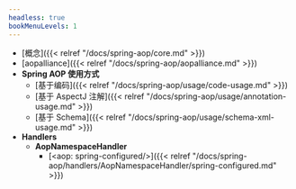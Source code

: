 ```yaml
---
headless: true
bookMenuLevels: 1
---
```



- [概念]({{< relref "/docs/spring-aop/core.md" >}})
- [aopalliance]({{< relref "/docs/spring-aop/aopalliance.md" >}})
- **Spring AOP 使用方式**
  * [基于编码]({{< relref "/docs/spring-aop/usage/code-usage.md" >}})  
  * [基于 AspectJ 注解]({{< relref "/docs/spring-aop/usage/annotation-usage.md" >}})
  * [基于 Schema]({{< relref "/docs/spring-aop/usage/schema-xml-usage.md" >}})
- **Handlers**
  * **AopNamespaceHandler**
    * [&lt;aop: spring-configured/&gt;]({{< relref "/docs/spring-aop/handlers/AopNamespaceHandler/spring-configured.md" >}})
